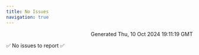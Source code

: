 ```yaml
---
title: No Issues
navigation: true
---
```


<p style="text-align:right;color:#cccs">
Generated Thu, 10 Oct 2024 19:11:19 GMT
</p>
<p>✅ No issues to report ✅</p>



